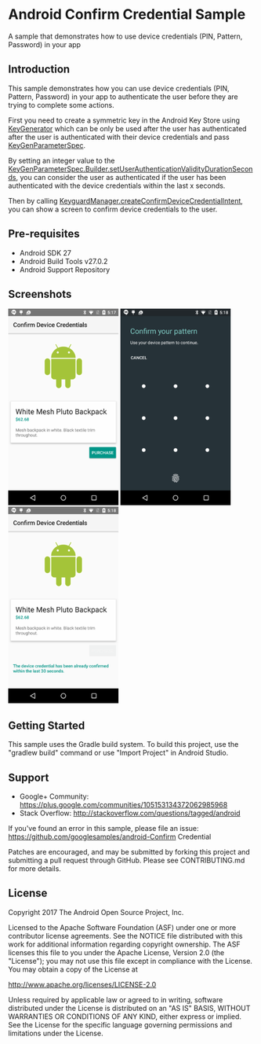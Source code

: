 
Android Confirm Credential Sample
===================================

A sample that demonstrates how to use device credentials (PIN, Pattern, Password) in your app

Introduction
------------

This sample demonstrates how you can use device credentials (PIN, Pattern, Password) in your app
to authenticate the user before they are trying to complete some actions.

First you need to create a symmetric key in the Android Key Store using [KeyGenerator][1]
which can be only be used after the user has authenticated after the user is authenticated
with their device credentials and pass [KeyGenParameterSpec][2].

By setting an integer value to the
[KeyGenParameterSpec.Builder.setUserAuthenticationValidityDurationSeconds][3], you can consider the
user as authenticated if the user has been authenticated with the device credentials
within the last x seconds.

Then by calling [KeyguardManager.createConfirmDeviceCredentialIntent][4], you can show a screen
to confirm device credentials to the user.

[1]: https://developer.android.com/reference/javax/crypto/KeyGenerator.html
[2]: https://developer.android.com/reference/android/security/keystore/KeyGenParameterSpec.html
[3]: https://developer.android.com/reference/android/security/keystore/KeyGenParameterSpec.Builder.html#setUserAuthenticationValidityDurationSeconds%28int%29
[4]: https://developer.android.com/reference/android/app/KeyguardManager.html#createConfirmDeviceCredentialIntent%28java.lang.CharSequence,%20java.lang.CharSequence%29

Pre-requisites
--------------

- Android SDK 27
- Android Build Tools v27.0.2
- Android Support Repository

Screenshots
-------------

<img src="screenshots/1-purchase.png" height="400" alt="Screenshot"/> <img src="screenshots/2-show-confirm-credential.png" height="400" alt="Screenshot"/> <img src="screenshots/3-already-authenticated.png" height="400" alt="Screenshot"/> 

Getting Started
---------------

This sample uses the Gradle build system. To build this project, use the
"gradlew build" command or use "Import Project" in Android Studio.

Support
-------

- Google+ Community: https://plus.google.com/communities/105153134372062985968
- Stack Overflow: http://stackoverflow.com/questions/tagged/android

If you've found an error in this sample, please file an issue:
https://github.com/googlesamples/android-Confirm Credential

Patches are encouraged, and may be submitted by forking this project and
submitting a pull request through GitHub. Please see CONTRIBUTING.md for more details.

License
-------

Copyright 2017 The Android Open Source Project, Inc.

Licensed to the Apache Software Foundation (ASF) under one or more contributor
license agreements.  See the NOTICE file distributed with this work for
additional information regarding copyright ownership.  The ASF licenses this
file to you under the Apache License, Version 2.0 (the "License"); you may not
use this file except in compliance with the License.  You may obtain a copy of
the License at

http://www.apache.org/licenses/LICENSE-2.0

Unless required by applicable law or agreed to in writing, software
distributed under the License is distributed on an "AS IS" BASIS, WITHOUT
WARRANTIES OR CONDITIONS OF ANY KIND, either express or implied.  See the
License for the specific language governing permissions and limitations under
the License.
